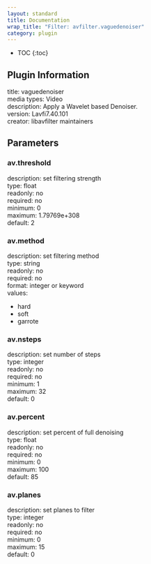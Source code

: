 ```yaml
---
layout: standard
title: Documentation
wrap_title: "Filter: avfilter.vaguedenoiser"
category: plugin
---
```

* TOC
{:toc}

## Plugin Information

title: vaguedenoiser  
media types:
Video  
description: Apply a Wavelet based Denoiser.  
version: Lavfi7.40.101  
creator: libavfilter maintainers  

## Parameters

### av.threshold

  
description:
set filtering strength  
type: float  
readonly: no  
required: no  
minimum: 0  
maximum: 1.79769e+308  
default: 2  

### av.method

  
description:
set filtering method  
type: string  
readonly: no  
required: no  
format: integer or keyword  
values:  

* hard
* soft
* garrote

### av.nsteps

  
description:
set number of steps  
type: integer  
readonly: no  
required: no  
minimum: 1  
maximum: 32  
default: 0  

### av.percent

  
description:
set percent of full denoising  
type: float  
readonly: no  
required: no  
minimum: 0  
maximum: 100  
default: 85  

### av.planes

  
description:
set planes to filter  
type: integer  
readonly: no  
required: no  
minimum: 0  
maximum: 15  
default: 0  

